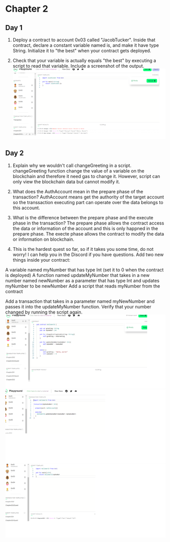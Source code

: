 # Chapter 2 #

## Day 1 ##
1. Deploy a contract to account 0x03 called "JacobTucker". Inside that contract, declare a constant variable named is, and make it have type String. Initialize it to "the best" when your contract gets deployed.


2. Check that your variable is actually equals "the best" by executing a script to read that variable. Include a screenshot of the output.
![image](https://github.com/fengye1966/Emerald_Acadamy_Quests/blob/main/Chapter2D1Quest.png?raw=true)

## Day 2 ##
1. Explain why we wouldn't call changeGreeting in a script.
   changeGreeting function change the value of a variable on the blockchain and therefore it need gas to change it. However, script can only view the blockchain data but cannot      modify it.
2. What does the AuthAccount mean in the prepare phase of the transaction?
   AuthAccount means get the authority of the target account so the transsaction executing part can operate over the data belongs to this account.
3. What is the difference between the prepare phase and the execute phase in the transaction?
   The prepare phase allows the contract access the data or information of the account and this is only happned in the prepare phase. The execte phase allows the contract to          modify the data or information on blockchain.  
   
4. This is the hardest quest so far, so if it takes you some time, do not worry! I can help you in the Discord if you have questions.
Add two new things inside your contract:

A variable named myNumber that has type Int (set it to 0 when the contract is deployed)
A function named updateMyNumber that takes in a new number named newNumber as a parameter that has type Int and updates myNumber to be newNumber
Add a script that reads myNumber from the contract

Add a transaction that takes in a parameter named myNewNumber and passes it into the updateMyNumber function. Verify that your number changed by running the script again.
![image](https://github.com/fengye1966/Emerald_Acadamy_Quests/blob/0c7a7500ff3a977183426bb22e91a9677afd536d/Chapter2D2QuestContract.png)
![image](https://github.com/fengye1966/Emerald_Acadamy_Quests/blob/0c7a7500ff3a977183426bb22e91a9677afd536d/Chapter2D2QuestTransaction.png)
![image](https://github.com/fengye1966/Emerald_Acadamy_Quests/blob/0c7a7500ff3a977183426bb22e91a9677afd536d/Chapter2D2QuestScript.png)
